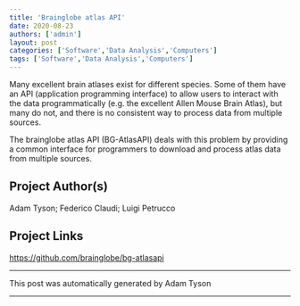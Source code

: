 ```yaml
---
title: 'Brainglobe atlas API'
date: 2020-08-23
authors: ['admin']
layout: post
categories: ['Software','Data Analysis','Computers']
tags: ['Software','Data Analysis','Computers']
---
```

Many excellent brain atlases exist for different species. Some of them have an API (application programming interface) to allow users to interact with the data programmatically (e.g. the excellent Allen Mouse Brain Atlas), but many do not, and there is no consistent way to process data from multiple sources.

The brainglobe atlas API (BG-AtlasAPI) deals with this problem by providing a common interface for programmers to download and process atlas data from multiple sources.
## Project Author(s)
Adam Tyson; Federico Claudi; Luigi Petrucco
## Project Links
https://github.com/brainglobe/bg-atlasapi
***
This post was automatically generated by
Adam Tyson
***
